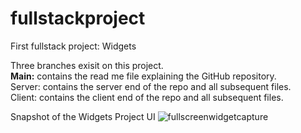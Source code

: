 # fullstackproject
First fullstack project: Widgets

Three branches exisit on this project. <br>
<strong>Main:</strong> contains the read me file explaining the GitHub repository. <br>
Server: contains the server end of the repo and all subsequent files. <br>
Client: contains the client end of the repo and all subsequent files. <br>

Snapshot of the Widgets Project UI
![fullscreenwidgetcapture](https://github.com/Joyaburke/fullstackproject/assets/130799658/38261f07-6b31-48dc-9ed9-1e5299560249)

